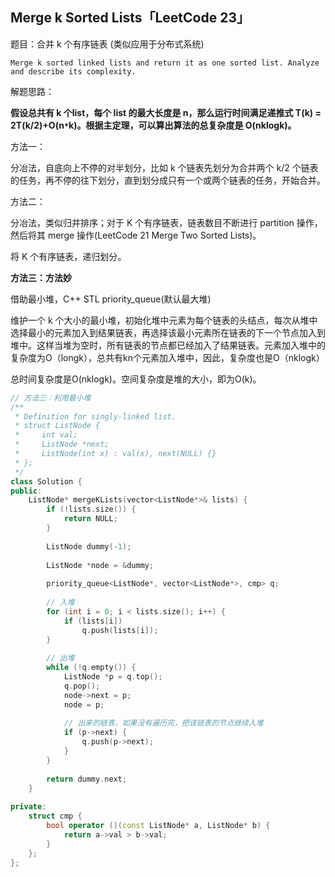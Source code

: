 ## Merge k Sorted Lists「LeetCode 23」

题目：合并 k 个有序链表 (类似应用于分布式系统)

```
Merge k sorted linked lists and return it as one sorted list. Analyze and describe its complexity.
```

解题思路：

**假设总共有 k 个list，每个 list 的最大长度是 n，那么运行时间满足递推式 T(k) = 2T(k/2)+O(n`*`k)。根据主定理，可以算出算法的总复杂度是 O(nklogk)。**

方法一：

分冶法，自底向上不停的对半划分，比如 k 个链表先划分为合并两个 k/2 个链表的任务，再不停的往下划分，直到划分成只有一个或两个链表的任务，开始合并。

方法二：

分冶法，类似归并排序；对于 K 个有序链表，链表数目不断进行 partition 操作，然后将其 merge 操作(LeetCode 21 Merge Two Sorted Lists)。

将 K 个有序链表，递归划分。

**方法三：方法妙**

借助最小堆，C++ STL priority_queue(默认最大堆)

维护一个 k 个大小的最小堆，初始化堆中元素为每个链表的头结点，每次从堆中选择最小的元素加入到结果链表，再选择该最小元素所在链表的下一个节点加入到堆中。这样当堆为空时，所有链表的节点都已经加入了结果链表。元素加入堆中的复杂度为O（longk），总共有kn个元素加入堆中，因此，复杂度也是O（nklogk）

总时间复杂度是O(nklogk)。空间复杂度是堆的大小，即为O(k)。

```cpp
// 方法三：利用最小堆
/**
 * Definition for singly-linked list.
 * struct ListNode {
 *     int val;
 *     ListNode *next;
 *     ListNode(int x) : val(x), next(NULL) {}
 * };
 */
class Solution {
public:
    ListNode* mergeKLists(vector<ListNode*>& lists) {
        if (!lists.size()) {
            return NULL;
        }
        
        ListNode dummy(-1);
        
        ListNode *node = &dummy;
        
        priority_queue<ListNode*, vector<ListNode*>, cmp> q;
        
        // 入堆
        for (int i = 0; i < lists.size(); i++) {
            if (lists[i])
                q.push(lists[i]);
        }
        
        // 出堆
        while (!q.empty()) {
            ListNode *p = q.top();
            q.pop();
            node->next = p;
            node = p;
            
            // 出来的链表，如果没有遍历完，把该链表的节点继续入堆
            if (p->next) {
                q.push(p->next);
            }
        }
        
        return dummy.next;
    }
    
private:
    struct cmp {
        bool operator ()(const ListNode* a, ListNode* b) {
            return a->val > b->val;
        }
    };
};
```
